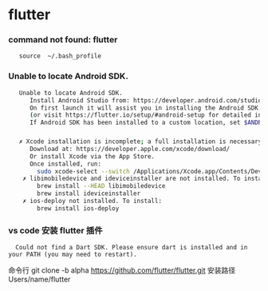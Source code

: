 # flutter

### command not found: flutter
```
   source  ~/.bash_profile
```
### Unable to locate Android SDK.
```bash
   Unable to locate Android SDK.
      Install Android Studio from: https://developer.android.com/studio/index.html
      On first launch it will assist you in installing the Android SDK components.
      (or visit https://flutter.io/setup/#android-setup for detailed instructions).
      If Android SDK has been installed to a custom location, set $ANDROID_HOME to that location.
```
###
```bash
   ✗ Xcode installation is incomplete; a full installation is necessary for iOS development.
      Download at: https://developer.apple.com/xcode/download/
      Or install Xcode via the App Store.
      Once installed, run:
        sudo xcode-select --switch /Applications/Xcode.app/Contents/Developer
    ✗ libimobiledevice and ideviceinstaller are not installed. To install, run:
        brew install --HEAD libimobiledevice
        brew install ideviceinstaller
    ✗ ios-deploy not installed. To install:
        brew install ios-deploy
```
### vs code 安装 flutter 插件
```
  Could not find a Dart SDK. Please ensure dart is installed and in your PATH (you may need to restart).
```
命令行
git clone -b alpha https://github.com/flutter/flutter.git
安装路径
Users/name/flutter